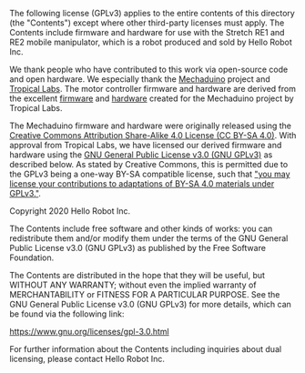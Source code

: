The following license (GPLv3) applies to the entire contents of this directory (the "Contents") except where other third-party licenses must apply. The Contents include firmware and hardware for use with the Stretch RE1 and RE2 mobile manipulator, which is a robot produced and sold by Hello Robot Inc.

We thank people who have contributed to this work via open-source code and open hardware. We especially thank the [Mechaduino](https://tropical-labs.com/mechaduino/) project and [Tropical Labs](https://tropical-labs.com/). The motor controller firmware and hardware are derived from the excellent [firmware](https://github.com/jcchurch13/Mechaduino-Firmware) and [hardware](https://github.com/jcchurch13/Mechaduino-Hardware) created for the Mechaduino project by Tropical Labs.

The Mechaduino firmware and hardware were originally released using the [Creative Commons Attribution Share-Alike 4.0 License (CC BY-SA 4.0)](https://creativecommons.org/licenses/by-sa/4.0/). With approval from Tropical Labs, we have licensed our derived firmware and hardware using the [GNU General Public License v3.0 (GNU GPLv3)](https://www.gnu.org/licenses/gpl-3.0.html) as described below. As stated by Creative Commons, this is permitted due to the GPLv3 being a one-way BY-SA compatible license, such that ["you may license your contributions to adaptations of BY-SA 4.0 materials under GPLv3."](https://creativecommons.org/share-your-work/licensing-considerations/compatible-licenses).

Copyright 2020 Hello Robot Inc.

The Contents include free software and other kinds of works: you can redistribute them and/or modify them under the terms of the GNU General Public License v3.0 (GNU GPLv3) as published by the Free Software Foundation.

The Contents are distributed in the hope that they will be useful, but WITHOUT ANY WARRANTY; without even the implied warranty of MERCHANTABILITY or FITNESS FOR A PARTICULAR PURPOSE. See the GNU General Public License v3.0 (GNU GPLv3) for more details, which can be found via the following link:

https://www.gnu.org/licenses/gpl-3.0.html

For further information about the Contents including inquiries about dual licensing, please contact Hello Robot Inc.
